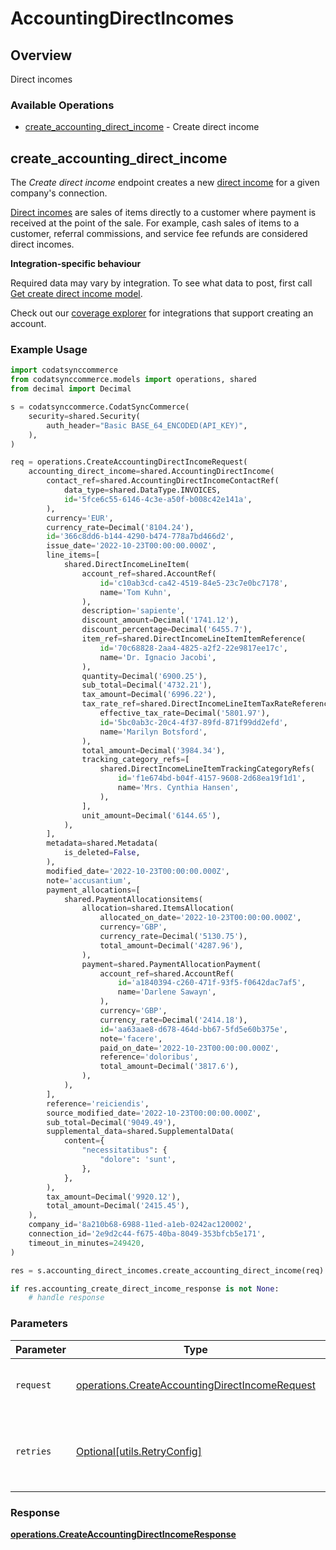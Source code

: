 # AccountingDirectIncomes

## Overview

Direct incomes

### Available Operations

* [create_accounting_direct_income](#create_accounting_direct_income) - Create direct income

## create_accounting_direct_income

The *Create direct income* endpoint creates a new [direct income](https://docs.codat.io/accounting-api#/schemas/DirectIncome) for a given company's connection.

[Direct incomes](https://docs.codat.io/accounting-api#/schemas/DirectIncome) are sales of items directly to a customer where payment is received at the point of the sale. For example, cash sales of items to a customer, referral commissions, and service fee refunds are considered direct incomes.

**Integration-specific behaviour**

Required data may vary by integration. To see what data to post, first call [Get create direct income model](https://docs.codat.io/accounting-api#/operations/get-create-directIncomes-model).

Check out our [coverage explorer](https://knowledge.codat.io/supported-features/accounting?view=tab-by-data-type&dataType=directIncomes) for integrations that support creating an account.


### Example Usage

```python
import codatsynccommerce
from codatsynccommerce.models import operations, shared
from decimal import Decimal

s = codatsynccommerce.CodatSyncCommerce(
    security=shared.Security(
        auth_header="Basic BASE_64_ENCODED(API_KEY)",
    ),
)

req = operations.CreateAccountingDirectIncomeRequest(
    accounting_direct_income=shared.AccountingDirectIncome(
        contact_ref=shared.AccountingDirectIncomeContactRef(
            data_type=shared.DataType.INVOICES,
            id='5fce6c55-6146-4c3e-a50f-b008c42e141a',
        ),
        currency='EUR',
        currency_rate=Decimal('8104.24'),
        id='366c8dd6-b144-4290-b474-778a7bd466d2',
        issue_date='2022-10-23T00:00:00.000Z',
        line_items=[
            shared.DirectIncomeLineItem(
                account_ref=shared.AccountRef(
                    id='c10ab3cd-ca42-4519-84e5-23c7e0bc7178',
                    name='Tom Kuhn',
                ),
                description='sapiente',
                discount_amount=Decimal('1741.12'),
                discount_percentage=Decimal('6455.7'),
                item_ref=shared.DirectIncomeLineItemItemReference(
                    id='70c68828-2aa4-4825-a2f2-22e9817ee17c',
                    name='Dr. Ignacio Jacobi',
                ),
                quantity=Decimal('6900.25'),
                sub_total=Decimal('4732.21'),
                tax_amount=Decimal('6996.22'),
                tax_rate_ref=shared.DirectIncomeLineItemTaxRateReference(
                    effective_tax_rate=Decimal('5801.97'),
                    id='5bc0ab3c-20c4-4f37-89fd-871f99dd2efd',
                    name='Marilyn Botsford',
                ),
                total_amount=Decimal('3984.34'),
                tracking_category_refs=[
                    shared.DirectIncomeLineItemTrackingCategoryRefs(
                        id='f1e674bd-b04f-4157-9608-2d68ea19f1d1',
                        name='Mrs. Cynthia Hansen',
                    ),
                ],
                unit_amount=Decimal('6144.65'),
            ),
        ],
        metadata=shared.Metadata(
            is_deleted=False,
        ),
        modified_date='2022-10-23T00:00:00.000Z',
        note='accusantium',
        payment_allocations=[
            shared.PaymentAllocationsitems(
                allocation=shared.ItemsAllocation(
                    allocated_on_date='2022-10-23T00:00:00.000Z',
                    currency='GBP',
                    currency_rate=Decimal('5130.75'),
                    total_amount=Decimal('4287.96'),
                ),
                payment=shared.PaymentAllocationPayment(
                    account_ref=shared.AccountRef(
                        id='a1840394-c260-471f-93f5-f0642dac7af5',
                        name='Darlene Sawayn',
                    ),
                    currency='GBP',
                    currency_rate=Decimal('2414.18'),
                    id='aa63aae8-d678-464d-bb67-5fd5e60b375e',
                    note='facere',
                    paid_on_date='2022-10-23T00:00:00.000Z',
                    reference='doloribus',
                    total_amount=Decimal('3817.6'),
                ),
            ),
        ],
        reference='reiciendis',
        source_modified_date='2022-10-23T00:00:00.000Z',
        sub_total=Decimal('9049.49'),
        supplemental_data=shared.SupplementalData(
            content={
                "necessitatibus": {
                    "dolore": 'sunt',
                },
            },
        ),
        tax_amount=Decimal('9920.12'),
        total_amount=Decimal('2415.45'),
    ),
    company_id='8a210b68-6988-11ed-a1eb-0242ac120002',
    connection_id='2e9d2c44-f675-40ba-8049-353bfcb5e171',
    timeout_in_minutes=249420,
)

res = s.accounting_direct_incomes.create_accounting_direct_income(req)

if res.accounting_create_direct_income_response is not None:
    # handle response
```

### Parameters

| Parameter                                                                                                        | Type                                                                                                             | Required                                                                                                         | Description                                                                                                      |
| ---------------------------------------------------------------------------------------------------------------- | ---------------------------------------------------------------------------------------------------------------- | ---------------------------------------------------------------------------------------------------------------- | ---------------------------------------------------------------------------------------------------------------- |
| `request`                                                                                                        | [operations.CreateAccountingDirectIncomeRequest](../../models/operations/createaccountingdirectincomerequest.md) | :heavy_check_mark:                                                                                               | The request object to use for the request.                                                                       |
| `retries`                                                                                                        | [Optional[utils.RetryConfig]](../../models/utils/retryconfig.md)                                                 | :heavy_minus_sign:                                                                                               | Configuration to override the default retry behavior of the client.                                              |


### Response

**[operations.CreateAccountingDirectIncomeResponse](../../models/operations/createaccountingdirectincomeresponse.md)**

